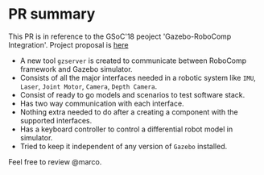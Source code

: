 # PR summary

This PR is in reference to the GSoC'18 peoject 'Gazebo-RoboComp Integration'. Project proposal is [here](https://docs.google.com/document/d/1xzuv4wYToisrXVPon--sVB4EtqkE2oLA8LNIe0bQFIQ/edit#heading=h.xfgh775wbeh8)

* A new tool `gzserver` is created to communicate between RoboComp framework and Gazebo simulator. 
* Consists of all the major interfaces needed in a robotic system like `IMU`, `Laser`, `Joint Motor`, `Camera`, `Depth Camera`.
* Consist of ready to go models and scenarios to test software stack.
* Has two way communication with each interface.
* Nothing extra needed to do after a creating a component with the supported interfaces.
* Has a keyboard controller to control a differential robot model in simulator.
* Tried to keep it independent of any version of `Gazebo` installed.

Feel free to review @marco.
